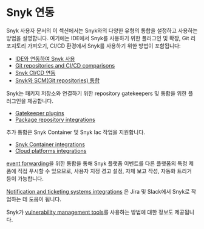 # Snyk 연동

Snyk 사용자 문서의 이 섹션에서는 Snyk와의 다양한 유형의 통합을 설정하고 사용하는 방법을 설명합니다. 여기에는 IDE에서 Snyk를 사용하기 위한 플러그인 및 확장, Git 리포지토리 가져오기, CI/CD 환경에서 Snyk를 사용하기 위한 방법이 포함됩니다:

* [IDE와 연동하여 Snyk 사용](ide-tools/)
* [Git repositories and CI/CD comparisons](git-repository-and-ci-cd-integrations-comparisons.md)
* [Snyk CI/CD 연동](snyk-ci-cd-integrations/)
* [Snyk와 SCM(Git repositories) 통합](git-repositories-scms-integrations-with-snyk/)

Snyk는 패키지 저장소와 연결하기 위한 repository gatekeepers 및 통합을 위한 플러그인을 제공합니다.

* [Gatekeeper plugins](gatekeeper-plugins/)
* [Package repository integrations](package-repository-integrations/)

추가 통합은 Snyk Container 및 Snyk Iac 작업을 지원합니다.

* [Snyk Container integrations](snyk-container-integrations/)
* [Cloud platforms integrations](cloud-platforms-integrations/)

[event forwarding](event-forwarding/)을 위한 통합을 통해 Snyk 플랫폼 이벤트를 다른 플랫폼의 특정 제품에 직접 푸시할 수 있으므로, 사용자 지정 경고 설정, 자체 보고 작성, 자동화 트리거 등이 가능합니다.

[Notification and ticketing systems integrations](notification-and-ticketing-systems-integraitons/) 은 Jira 및 Slack에서 Snyk로 작업하는 데 도움이 됩니다.

Snyk가 [vulnerability management tools](vulnerability-management-tools/)를 사용하는 방법에 대한 정보도 제공됩니다.
